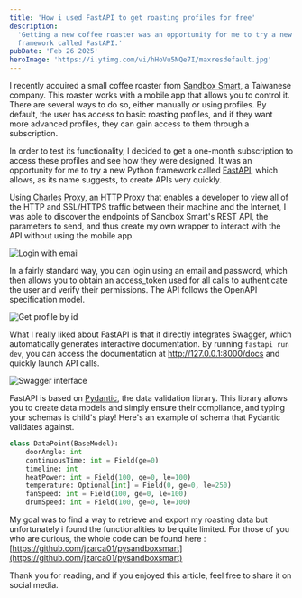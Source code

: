 ```yaml
---
title: 'How i used FastAPI to get roasting profiles for free'
description:
  'Getting a new coffee roaster was an opportunity for me to try a new Python
  framework called FastAPI.'
pubDate: 'Feb 26 2025'
heroImage: 'https://i.ytimg.com/vi/hHoVu5NQe7I/maxresdefault.jpg'
---
```


I recently acquired a small coffee roaster from
[Sandbox Smart](https://www.sandboxsmart.com), a Taiwanese company. This roaster
works with a mobile app that allows you to control it. There are several ways to
do so, either manually or using profiles. By default, the user has access to
basic roasting profiles, and if they want more advanced profiles, they can gain
access to them through a subscription.

In order to test its functionality, I decided to get a one-month subscription to
access these profiles and see how they were designed. It was an opportunity for
me to try a new Python framework called [FastAPI](https://fastapi.tiangolo.com),
which allows, as its name suggests, to create APIs very quickly.

Using [Charles Proxy](https://www.charlesproxy.com), an HTTP Proxy that enables
a developer to view all of the HTTP and SSL/HTTPS traffic between their machine
and the Internet, I was able to discover the endpoints of Sandbox Smart's REST
API, the parameters to send, and thus create my own wrapper to interact with the
API without using the mobile app.

![Login with email](/signin.png)

In a fairly standard way, you can login using an email and password, which then
allows you to obtain an access_token used for all calls to authenticate the user
and verify their permissions. The API follows the OpenAPI specification model.

![Get profile by id](/profile.png)

What I really liked about FastAPI is that it directly integrates Swagger, which
automatically generates interactive documentation. By running `fastapi run dev`,
you can access the documentation at http://127.0.0.1:8000/docs and quickly
launch API calls.

![Swagger interface](/swagger.png)

FastAPI is based on [Pydantic](https://docs.pydantic.dev/latest/), the data
validation library. This library allows you to create data models and simply
ensure their compliance, and typing your schemas is child's play! Here's an
example of schema that Pydantic validates against.

```python
class DataPoint(BaseModel):
    doorAngle: int
    continuousTime: int = Field(ge=0)
    timeline: int
    heatPower: int = Field(100, ge=0, le=100)
    temperature: Optional[int] = Field(0, ge=0, le=250)
    fanSpeed: int = Field(100, ge=0, le=100)
    drumSpeed: int = Field(100, ge=0, le=100)
```

My goal was to find a way to retrieve and export my roasting data but
unfortunately i found the functionalities to be quite limited. For those of you
who are curious, the whole code can be found here :
[https://github.com/jzarca01/pysandboxsmart](https://github.com/jzarca01/pysandboxsmart)

Thank you for reading, and if you enjoyed this article, feel free to share it on
social media.
